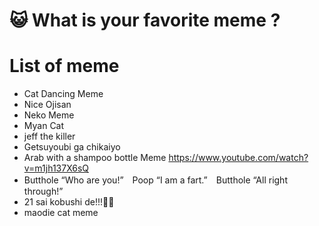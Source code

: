 # 😺 What is your favorite meme ?

# List of meme
- Cat Dancing Meme
- Nice Ojisan
- Neko Meme
- Myan Cat
- jeff the killer
- Getsuyoubi ga chikaiyo
- Arab with a shampoo bottle Meme <https://www.youtube.com/watch?v=m1jh137X6sQ>
- Butthole “Who are you!”　Poop “I am a fart.”　Butthole “All right through!”
- 21 sai kobushi de!!!🤜🤛 
- maodie cat meme
